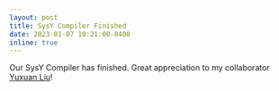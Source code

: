 ```yaml
---
layout: post
title: SysY Compiler Finished
date: 2023-01-07 10:21:00-0400
inline: true
---
```


Our SysY Compiler has finished. Great appreciation to my collaborator [Yuxuan Liu](https://nkulyx.github.io/)!